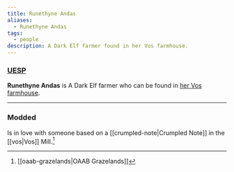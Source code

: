```yaml
---
title: Runethyne Andas
aliases:
  - Runethyne Andas
tags:
  - people
description: A Dark Elf farmer found in her Vos farmhouse.
---
```

### [UESP](https://en.uesp.net/wiki/Morrowind:Vos#Runethyne_Andas)

**Runethyne Andas** is A Dark Elf farmer who can be found in [her Vos farmhouse](https://en.uesp.net/wiki/Morrowind:Runethyne_Andas%27s_Farmhouse).

***
### Modded
Is in love with someone based on a [[crumpled-note|Crumpled Note]] in the [[vos|Vos]] Mill.[^1]

[^1]: [[oaab-grazelands|OAAB Grazelands]]